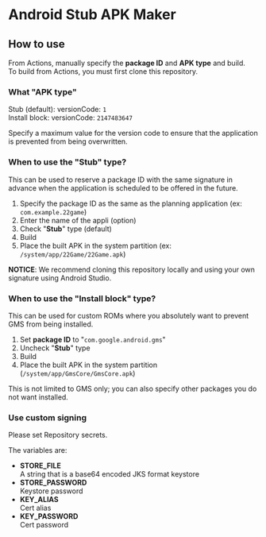 # Android Stub APK Maker

## How to use

From Actions, manually specify the **package ID** and **APK type** and build.  
To build from Actions, you must first clone this repository.

### What "APK type"

Stub (default): versionCode: `1`  
Install block: versionCode: `2147483647`

Specify a maximum value for the version code to ensure that the application is prevented from being overwritten.

### When to use the "Stub" type?

This can be used to reserve a package ID with the same signature in advance when the application is scheduled to be offered in the future.

1. Specify the package ID as the same as the planning application (ex: `com.example.22game`)
2. Enter the name of the appli (option)
3. Check "**Stub**" type (default)
4. Build
5. Place the built APK in the system partition (ex: `/system/app/22Game/22Game.apk`)

**NOTICE**: We recommend cloning this repository locally and using your own signature using Android Studio.

### When to use the "Install block" type?

This can be used for custom ROMs where you absolutely want to prevent GMS from being installed.

1. Set **package ID** to "`com.google.android.gms`"
2. Uncheck "**Stub**" type
3. Build
4. Place the built APK in the system partition (`/system/app/GmsCore/GmsCore.apk`)

This is not limited to GMS only; you can also specify other packages you do not want installed.

### Use custom signing

Please set Repository secrets.

The variables are:

- **STORE_FILE**  
  A string that is a base64 encoded JKS format keystore
- **STORE_PASSWORD**  
  Keystore password
- **KEY_ALIAS**  
  Cert alias
- **KEY_PASSWORD**  
  Cert password
